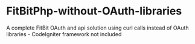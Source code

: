 # FitBitPhp-without-OAuth-libraries
A complete FitBit OAuth and api solution using curl calls instead of OAuth libraries - CodeIgniter framework not included
